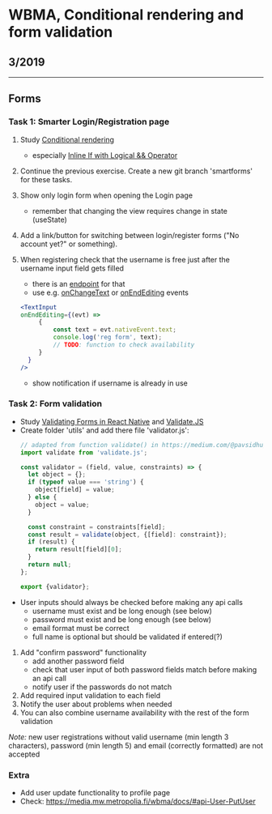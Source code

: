 # WBMA, Conditional rendering and form validation

## 3/2019

---

## Forms

### Task 1: Smarter Login/Registration page

1. Study [Conditional rendering](https://reactjs.org/docs/conditional-rendering.html)
    * especially [Inline If with Logical && Operator](https://reactjs.org/docs/conditional-rendering.html#inline-if-with-logical--operator)
1. Continue the previous exercise. Create a new git branch 'smartforms' for these tasks.
1. Show only login form when opening the Login page
   * remember that changing the view requires change in state (useState)
1. Add a link/button for switching between login/register forms ("No account yet?" or something).
1. When registering check that the username is free just after the username input field gets filled
   * there is an [endpoint](http://media.mw.metropolia.fi/wbma/docs/#api-User-CheckUserName) for that
   * use e.g. [onChangeText](https://facebook.github.io/react-native/docs/textinput.html#onchangetext)  or [onEndEditing](https://facebook.github.io/react-native/docs/textinput.html#onendediting) events

   ```jsx harmony
   <TextInput
   onEndEditing={(evt) =>
        {
            const text = evt.nativeEvent.text;
            console.log('reg form', text);
            // TODO: function to check availability
        }
     }
   />
   ```

   * show notification if username is already in use

### Task 2: Form validation

* Study [Validating Forms in React Native](https://medium.com/@pavsidhu/validating-forms-in-react-native-7adc625c49cf) and [Validate.JS](http://validatejs.org/)
* Create folder 'utils' and add there file 'validator.js': 
   ```javascript
   // adapted from function validate() in https://medium.com/@pavsidhu/validating-forms-in-react-native-7adc625c49cf
   import validate from 'validate.js';
   
   const validator = (field, value, constraints) => {
     let object = {};
     if (typeof value === 'string') {
       object[field] = value;
     } else {
       object = value;
     }
   
     const constraint = constraints[field];
     const result = validate(object, {[field]: constraint});
     if (result) {
       return result[field][0];
     }
     return null;
   };
   
   export {validator};
   ```
* User inputs should always be checked before making any api calls
  * username must exist and be long enough (see below)
  * password must exist and be long enough (see below)
  * email format must be correct
  * full name is optional but should be validated if entered(?)

1. Add "confirm password" functionality
    * add another password field
    * check that user input of both password fields match before making an api call
    * notify user if the passwords do not match
1. Add required input validation to each field
1. Notify the user about problems when needed
1. You can also combine username availability with the rest of the form validation

_Note:_ new user registrations without valid username (min length 3 characters), password (min length 5) and email (correctly formatted) are not accepted

### Extra

* Add user update functionality to profile page
* Check: <https://media.mw.metropolia.fi/wbma/docs/#api-User-PutUser>
